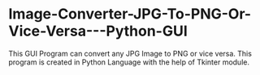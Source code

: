 # Image-Converter-JPG-To-PNG-Or-Vice-Versa---Python-GUI
This GUI Program can convert any JPG Image to PNG or vice versa. This program is created in Python Language with the help of Tkinter module.
